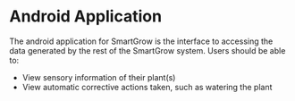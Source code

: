 **Android Application**
===

The android application for SmartGrow is the interface to accessing the data generated by the rest of the SmartGrow system. Users should be able to:

<ul>
    <li>View sensory information of their plant(s)</li>
    <li>View automatic corrective actions taken, such as watering the plant</li>
</ul>